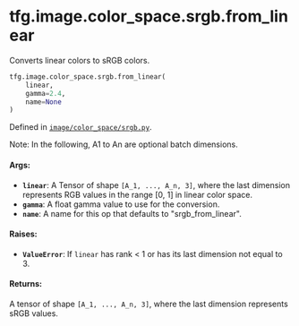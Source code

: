 <div itemscope itemtype="http://developers.google.com/ReferenceObject">
<meta itemprop="name" content="tfg.image.color_space.srgb.from_linear" />
<meta itemprop="path" content="Stable" />
</div>

# tfg.image.color_space.srgb.from_linear

Converts linear colors to sRGB colors.

``` python
tfg.image.color_space.srgb.from_linear(
    linear,
    gamma=2.4,
    name=None
)
```



Defined in [`image/color_space/srgb.py`](https://github.com/tensorflow/agents/tree/master/tensorflow_graphics/image/color_space/srgb.py).

<!-- Placeholder for "Used in" -->

Note:
    In the following, A1 to An are optional batch dimensions.

#### Args:

* <b>`linear`</b>: A Tensor of shape `[A_1, ..., A_n, 3]`, where the last dimension
    represents RGB values in the range [0, 1] in linear color space.
* <b>`gamma`</b>: A float gamma value to use for the conversion.
* <b>`name`</b>: A name for this op that defaults to "srgb_from_linear".


#### Raises:

* <b>`ValueError`</b>: If `linear` has rank < 1 or has its last dimension not equal to
    3.


#### Returns:

A tensor of shape `[A_1, ..., A_n, 3]`, where the last dimension represents
sRGB values.